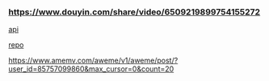 ### https://www.douyin.com/share/video/6509219899754155272

[api](https://api.amemv.com/aweme/v1/discover/search/?cursor=0&keyword=51957635&count=10&type=1&retry_type=no_retry&iid=17900846586&device_id=34692364855&ac=wifi&channel=xiaomi&aid=1128&app_name=aweme&version_code=162&version_name=1.6.2&device_platform=android&ssmix=a&device_type=MI+5&device_brand=Xiaomi&os_api=24&os_version=7.0&uuid=861945034132187&openudid=dc451556fc0eeadb&manifest_version_code=162&resolution=1080*1920&dpi=480&update_version_code=1622')

[repo](https://github.com/shootthepoets/Douyin-Watermark-Free-Batch-Downloader)

https://www.amemv.com/aweme/v1/aweme/post/?user_id=85757099860&max_cursor=0&count=20
